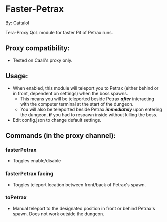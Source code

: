 # Faster-Petrax

By: Cattalol

Tera-Proxy QoL module for faster Pit of Petrax runs.

## Proxy compatibility:
- Tested on Caali's proxy only.

## Usage:
- When enabled, this module will teleport you to Petrax (either behind or in front, dependent on settings) when the boss spawns.
   - This means you will be teleported beside Petrax _**after**_ interacting with the computer terminal at the start of the dungeon.
   - You will also be teleported beside Petrax _**immediately**_ upon entering the dungeon, **if** you had to respawn inside without killing the boss.
- Edit config.json to change default settings.

## Commands (in the proxy channel):
### fasterPetrax 
- Toggles enable/disable 
### fasterPetrax facing 
- Toggles teleport location between front/back of Petrax's spawn.
### toPetrax
- Manual teleport to the designated position in front or behind Petrax's spawn. Does not work outside the dungeon.

